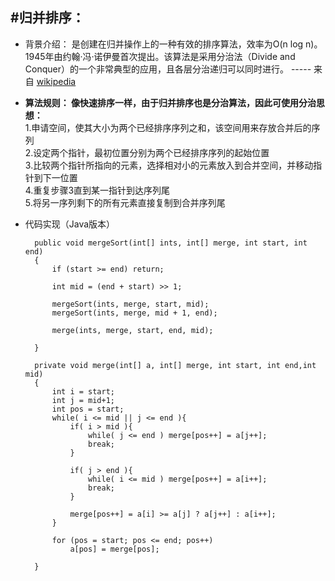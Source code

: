 #归并排序：
---
* 背景介绍： 是创建在归并操作上的一种有效的排序算法，效率为O(n log n)。1945年由约翰·冯·诺伊曼首次提出。该算法是采用分治法（Divide and Conquer）的一个非常典型的应用，且各层分治递归可以同时进行。 ----- 来自 [wikipedia](https://zh.wikipedia.org/wiki/%E5%BD%92%E5%B9%B6%E6%8E%92%E5%BA%8F) 
* **算法规则： 像快速排序一样，由于归并排序也是分治算法，因此可使用分治思想：**<br> 1.申请空间，使其大小为两个已经排序序列之和，该空间用来存放合并后的序列<br> 2.设定两个指针，最初位置分别为两个已经排序序列的起始位置 <br> 3.比较两个指针所指向的元素，选择相对小的元素放入到合并空间，并移动指针到下一位置 <br> 4.重复步骤3直到某一指针到达序列尾  <br> 5.将另一序列剩下的所有元素直接复制到合并序列尾

* 代码实现（Java版本）
        
        public void mergeSort(int[] ints, int[] merge, int start, int end) 
        {
        	if (start >= end) return;
    		
    		int mid = (end + start) >> 1;
    		
    		mergeSort(ints, merge, start, mid);
    		mergeSort(ints, merge, mid + 1, end);
    
    		merge(ints, merge, start, end, mid);

	    }
        
        private void merge(int[] a, int[] merge, int start, int end,int mid) 
        {
        	int i = start;
    		int j = mid+1;
    		int pos = start;
    		while( i <= mid || j <= end ){
    			if( i > mid ){
    				while( j <= end ) merge[pos++] = a[j++];
    				break;
    			}
    			
    			if( j > end ){
    				while( i <= mid ) merge[pos++] = a[i++];
    				break;
    			}
    			
    			merge[pos++] = a[i] >= a[j] ? a[j++] : a[i++];
    		}
    		
    		for (pos = start; pos <= end; pos++)
    			a[pos] = merge[pos];
		
	    }
